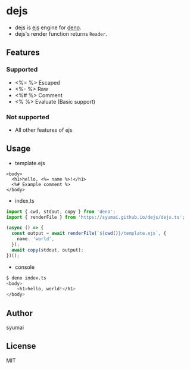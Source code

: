 # dejs

- dejs is [ejs](https://ejs.co) engine for [deno](https://github.com/denoland/deno).
- dejs's render function returns `Reader`.

## Features

### Supported

- <%= %> Escaped
- <%- %> Raw
- <%# %> Comment
- <% %> Evaluate (Basic support)

### Not supported

- All other features of ejs

## Usage

- template.ejs

```ejs
<body>
  <h1>hello, <%= name %>!</h1>
  <%# Example comment %>
</body>
```

- index.ts

```ts
import { cwd, stdout, copy } from 'deno';
import { renderFile } from 'https://syumai.github.io/dejs/dejs.ts';

(async () => {
  const output = await renderFile(`${cwd()}/template.ejs`, {
    name: 'world',
  });
  await copy(stdout, output);
})();
```

- console

```sh
$ deno index.ts
<body>
    <h1>hello, world!</h1>
</body>
```

## Author

syumai

## License

MIT
